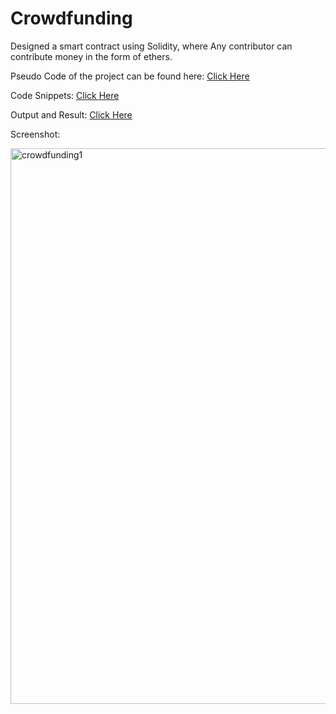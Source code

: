 # Crowdfunding
Designed a smart contract using Solidity, where Any contributor can contribute money in the form of ethers.

<p>Pseudo Code of the project can be found here: <a href= "https://docs.google.com/document/d/16cKcFYBhvseISoZsyUyjU7416VJWtJDG/edit?usp=sharing&ouid=100985619518311940584&rtpof=true&sd=true"> Click Here </a></p>

<p>Code Snippets: <a href= "https://docs.google.com/document/d/1YQ1IQR9Cgfh5L5NdIxwD-KuiB5HIGzR-/edit?usp=sharing&ouid=100985619518311940584&rtpof=true&sd=true"> Click Here </a></p>

<p>Output and Result: <a href= "https://docs.google.com/document/d/11rUTks5yIJks1fcrOKWJTUSDo9dN9g9S/edit?usp=sharing&ouid=100985619518311940584&rtpof=true&sd=true"> Click Here </a></p>

Screenshot:

<img width="889" alt="crowdfunding1" src="https://user-images.githubusercontent.com/63100637/175787729-07632981-1672-48ce-b499-f34aae93666d.png">
